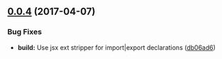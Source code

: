 <a name="0.0.4"></a>
## [0.0.4](https://github.com/berkeleyTrue/react-redux-subdivide/compare/v0.0.3...v0.0.4) (2017-04-07)


### Bug Fixes

* **build:** Use jsx ext stripper for import|export declarations ([db06ad6](https://github.com/berkeleyTrue/react-redux-subdivide/commit/db06ad6))
